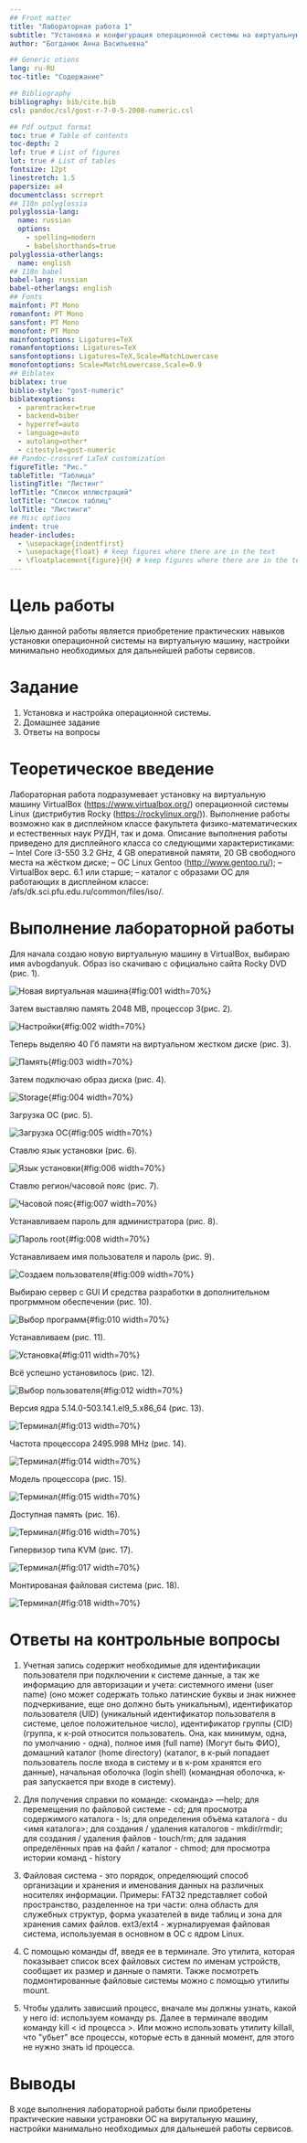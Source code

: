 ```yaml
---
## Front matter
title: "Лабораторная работа 1"
subtitle: "Установка и конфигурация операционной системы на виртуальную машину"
author: "Богданюк Анна Васильевна"

## Generic otions
lang: ru-RU
toc-title: "Содержание"

## Bibliography
bibliography: bib/cite.bib
csl: pandoc/csl/gost-r-7-0-5-2008-numeric.csl

## Pdf output format
toc: true # Table of contents
toc-depth: 2
lof: true # List of figures
lot: true # List of tables
fontsize: 12pt
linestretch: 1.5
papersize: a4
documentclass: scrreprt
## I18n polyglossia
polyglossia-lang:
  name: russian
  options:
	- spelling=modern
	- babelshorthands=true
polyglossia-otherlangs:
  name: english
## I18n babel
babel-lang: russian
babel-otherlangs: english
## Fonts
mainfont: PT Mono
romanfont: PT Mono
sansfont: PT Mono
monofont: PT Mono
mainfontoptions: Ligatures=TeX
romanfontoptions: Ligatures=TeX
sansfontoptions: Ligatures=TeX,Scale=MatchLowercase
monofontoptions: Scale=MatchLowercase,Scale=0.9
## Biblatex
biblatex: true
biblio-style: "gost-numeric"
biblatexoptions:
  - parentracker=true
  - backend=biber
  - hyperref=auto
  - language=auto
  - autolang=other*
  - citestyle=gost-numeric
## Pandoc-crossref LaTeX customization
figureTitle: "Рис."
tableTitle: "Таблица"
listingTitle: "Листинг"
lofTitle: "Список иллюстраций"
lotTitle: "Список таблиц"
lolTitle: "Листинги"
## Misc options
indent: true
header-includes:
  - \usepackage{indentfirst}
  - \usepackage{float} # keep figures where there are in the text
  - \floatplacement{figure}{H} # keep figures where there are in the text
---
```


# Цель работы

Целью данной работы является приобретение практических навыков установки операционной системы на виртуальную машину, настройки минимально необходимых для дальнейшей работы сервисов.


# Задание

1. Установка и настройка операционной системы.
2. Домашнее задание
3. Ответы на вопросы

# Теоретическое введение

Лабораторная работа подразумевает установку на виртуальную машину VirtualBox (https://www.virtualbox.org/) операционной системы Linux (дистрибутив Rocky (https://rockylinux.org/)). Выполнение работы возможно как в дисплейном классе факультета физико-математических и естественных наук РУДН, так и дома. Описание выполнения работы приведено для дисплейного класса со следующими характеристиками:
– Intel Core i3-550 3.2 GHz, 4 GB оперативной памяти, 20 GB свободного
места на жёстком диске;
– ОС Linux Gentoo (http://www.gentoo.ru/);
– VirtualBox верс. 6.1 или старше;
– каталог с образами ОС для работающих в дисплейном классе:
/afs/dk.sci.pfu.edu.ru/common/files/iso/.

# Выполнение лабораторной работы

Для начала создаю новую виртуальную машину в VirtualBox, выбираю имя avbogdanyuk. Образ iso скачиваю с официально сайта Rocky DVD (рис. 1).

![Новая виртуальная машина](image/1.png){#fig:001 width=70%}

Затем выставляю память 2048 MB, процессор 3(рис. 2).

![Настройки](image/2.png){#fig:002 width=70%}

Теперь выделяю 40 Гб памяти на виртуальном жестком диске (рис. 3).

![Память](image/3.png){#fig:003 width=70%}

Затем подключаю образ диска (рис. 4).

![Storage](image/4.png){#fig:004 width=70%}

Загрузка ОС (рис. 5).

![Загрузка ОС](image/5.png){#fig:005 width=70%}

Ставлю язык установки (рис. 6).

![Язык установки](image/6.png){#fig:006 width=70%}

Ставлю регион/часовой пояс (рис. 7).

![Часовой пояс](image/7.png){#fig:007 width=70%}

Устанавливаем пароль для администратора (рис. 8).

![Пароль root](image/8.png){#fig:008 width=70%}

Устанавливаем имя пользователя и пароль (рис. 9).

![Создаем пользователя](image/9.png){#fig:009 width=70%}

Выбираю сервер с GUI И средства разработки в дополнительном прогрммном обеспечении (рис. 10).

![Выбор программ](image/10.png){#fig:010 width=70%}

Устанавливаем (рис. 11).

![Установка](image/11.png){#fig:011 width=70%}

Всё успешно установилось (рис. 12).

![Выбор пользователя](image/12.png){#fig:012 width=70%}

Версия ядра 5.14.0-503.14.1.el9_5.x86_64 (рис. 13).

![Терминал](image/13.png){#fig:013 width=70%}

Частота процессора 2495.998 MHz (рис. 14).

![Терминал](image/14.png){#fig:014 width=70%}

Модель процессора (рис. 15).

![Терминал](image/15.png){#fig:015 width=70%}

Доступная память (рис. 16).

![Терминал](image/16.png){#fig:016 width=70%}

Гипервизор типа KVM (рис. 17).

![Терминал](image/17.png){#fig:017 width=70%}

Монтированая файловая система (рис. 18).

![Терминал](image/18.png){#fig:018 width=70%}

# Ответы на контрольные вопросы

1. Учетная запись содержит необходимые для идентификации пользователя при подключении к системе данные, а так же информацию для авторизации и учета: системного имени (user name) (оно может содержать только латинские буквы и знак нижнее подчеркивание, еще оно должно быть уникальным), идентификатор пользователя (UID) (уникальный идентификатор пользователя в системе, целое положительное число), идентификатор группы (CID) (группа, к к-рой относится пользователь. Она, как минимум, одна, по умолчанию - одна), полное имя (full name) (Могут быть ФИО), домашний каталог (home directory) (каталог, в к-рый попадает пользователь после входа в систему и в к-ром хранятся его данные), начальная оболочка (login shell) (командная оболочка, к-рая запускается при входе в систему).

2. Для получения справки по команде: <команда> —help; для перемещения по файловой системе - cd; для просмотра содержимого каталога - ls; для определения объёма каталога - du <имя каталога>; для создания / удаления каталогов - mkdir/rmdir; для создания / удаления файлов - touch/rm; для задания определённых прав на файл / каталог - chmod; для просмотра истории команд - history

3. Файловая система - это порядок, определяющий способ организации и хранения и именования данных на различных носителях информации. Примеры: FAT32 представляет собой пространство, разделенное на три части: олна область для служебных структур, форма указателей в виде таблиц и зона для хранения самих файлов. ext3/ext4 - журналируемая файловая система, используемая в основном в ОС с ядром Linux.

4. С помощью команды df, введя ее в терминале. Это утилита, которая показывает список всех файловых систем по именам устройств, сообщает их размер и данные о памяти. Также посмотреть подмонтированные файловые системы можно с помощью утилиты mount.

5. Чтобы удалить зависший процесс, вначале мы должны узнать, какой у него id: используем команду ps. Далее в терминале вводим команду kill < id процесса >. Или можно использовать утилиту killall, что "убьет" все процессы, которые есть в данный момент, для этого не нужно знать id процесса. 

# Выводы

В ходе выполнения лабораторной работы были приобретены практические навыки устрановки ОС на вирутальную машину, настройки манимально необходимых для дальнешей работы сервисов.
